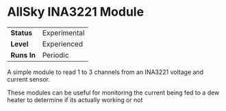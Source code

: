 # AllSky INA3221 Module

|   |   |
| ------------ | ------------ |
| **Status**  | Experimental  |
| **Level**  | Experienced  |
| **Runs In**  | Periodic |

A simple module to read 1 to 3 channels from an INA3221 voltage and current sensor.

These modules can be useful for monitoring the current being fed to a dew heater to determine if its actually working or not
